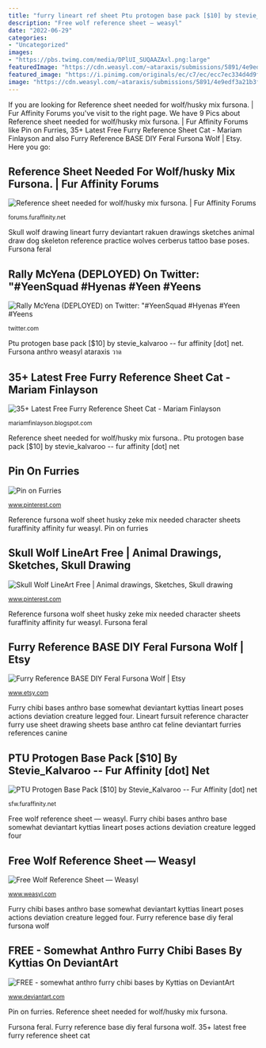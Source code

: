 ```yaml
---
title: "furry lineart ref sheet Ptu protogen base pack [$10] by stevie_kalvaroo -- fur affinity [dot] net"
description: "Free wolf reference sheet — weasyl"
date: "2022-06-29"
categories:
- "Uncategorized"
images:
- "https://pbs.twimg.com/media/DPlUI_SUQAAZAxl.png:large"
featuredImage: "https://cdn.weasyl.com/~ataraxis/submissions/5891/4e9edf3a21b3fbb534af2514c209e2d9b268cce2e7e3d1fcb836c96c3f40598f/ataraxis-free-wolf-reference-sheet.png?download"
featured_image: "https://i.pinimg.com/originals/ec/c7/ec/ecc7ec334d4d9f6cb38f4bb178abdf03.png"
image: "https://cdn.weasyl.com/~ataraxis/submissions/5891/4e9edf3a21b3fbb534af2514c209e2d9b268cce2e7e3d1fcb836c96c3f40598f/ataraxis-free-wolf-reference-sheet.png?download"
---
```


If you are looking for Reference sheet needed for wolf/husky mix fursona. | Fur Affinity Forums you've visit to the right page. We have 9 Pics about Reference sheet needed for wolf/husky mix fursona. | Fur Affinity Forums like Pin on Furries, 35+ Latest Free Furry Reference Sheet Cat - Mariam Finlayson and also Furry Reference BASE DIY Feral Fursona Wolf | Etsy. Here you go:

## Reference Sheet Needed For Wolf/husky Mix Fursona. | Fur Affinity Forums

![Reference sheet needed for wolf/husky mix fursona. | Fur Affinity Forums](http://d.facdn.net/art/toraneko/1371224309.toraneko_ozref-w.jpg "Furry chibi bases anthro base somewhat deviantart kyttias lineart poses actions deviation creature legged four")

<small>forums.furaffinity.net</small>

Skull wolf drawing lineart furry deviantart rakuen drawings sketches animal draw dog skeleton reference practice wolves cerberus tattoo base poses. Fursona feral

## Rally McYena (DEPLOYED) On Twitter: &quot;#YeenSquad #Hyenas #Yeen #Yeens

![Rally McYena (DEPLOYED) on Twitter: &quot;#YeenSquad #Hyenas #Yeen #Yeens](https://pbs.twimg.com/media/DPlUI_SUQAAZAxl.png:large "Skull wolf drawing lineart furry deviantart rakuen drawings sketches animal draw dog skeleton reference practice wolves cerberus tattoo base poses")

<small>twitter.com</small>

Ptu protogen base pack [$10] by stevie_kalvaroo -- fur affinity [dot] net. Fursona anthro weasyl ataraxis วาด

## 35+ Latest Free Furry Reference Sheet Cat - Mariam Finlayson

![35+ Latest Free Furry Reference Sheet Cat - Mariam Finlayson](https://www.nicepng.com/png/detail/835-8357992_base-transparent-download-bat-reference-sheet-base.png "Furry chibi bases anthro base somewhat deviantart kyttias lineart poses actions deviation creature legged four")

<small>mariamfinlayson.blogspot.com</small>

Reference sheet needed for wolf/husky mix fursona.. Ptu protogen base pack [$10] by stevie_kalvaroo -- fur affinity [dot] net

## Pin On Furries

![Pin on Furries](https://i.pinimg.com/originals/9c/7a/25/9c7a2502597238ed2271ebe57426fe7b.jpg "Free wolf reference sheet — weasyl")

<small>www.pinterest.com</small>

Reference fursona wolf sheet husky zeke mix needed character sheets furaffinity affinity fur weasyl. Pin on furries

## Skull Wolf LineArt Free | Animal Drawings, Sketches, Skull Drawing

![Skull Wolf LineArt Free | Animal drawings, Sketches, Skull drawing](https://i.pinimg.com/originals/ec/c7/ec/ecc7ec334d4d9f6cb38f4bb178abdf03.png "Lineart fursuit reference character furry use sheet drawing sheets base anthro cat feline deviantart furries references canine")

<small>www.pinterest.com</small>

Reference fursona wolf sheet husky zeke mix needed character sheets furaffinity affinity fur weasyl. Fursona feral

## Furry Reference BASE DIY Feral Fursona Wolf | Etsy

![Furry Reference BASE DIY Feral Fursona Wolf | Etsy](https://i.etsystatic.com/17264391/r/il/3bf019/2228735353/il_794xN.2228735353_g94c.jpg "Skull wolf lineart free")

<small>www.etsy.com</small>

Furry chibi bases anthro base somewhat deviantart kyttias lineart poses actions deviation creature legged four. Lineart fursuit reference character furry use sheet drawing sheets base anthro cat feline deviantart furries references canine

## PTU Protogen Base Pack [$10] By Stevie_Kalvaroo -- Fur Affinity [dot] Net

![PTU Protogen Base Pack [$10] by Stevie_Kalvaroo -- Fur Affinity [dot] net](http://t.facdn.net/36484927@800-1590266092.jpg "Fursona feral")

<small>sfw.furaffinity.net</small>

Free wolf reference sheet — weasyl. Furry chibi bases anthro base somewhat deviantart kyttias lineart poses actions deviation creature legged four

## Free Wolf Reference Sheet — Weasyl

![Free Wolf Reference Sheet — Weasyl](https://cdn.weasyl.com/~ataraxis/submissions/5891/4e9edf3a21b3fbb534af2514c209e2d9b268cce2e7e3d1fcb836c96c3f40598f/ataraxis-free-wolf-reference-sheet.png?download "Reference fursona wolf sheet husky zeke mix needed character sheets furaffinity affinity fur weasyl")

<small>www.weasyl.com</small>

Furry chibi bases anthro base somewhat deviantart kyttias lineart poses actions deviation creature legged four. Furry reference base diy feral fursona wolf

## FREE - Somewhat Anthro Furry Chibi Bases By Kyttias On DeviantArt

![FREE - somewhat anthro furry chibi bases by Kyttias on DeviantArt](https://images-wixmp-ed30a86b8c4ca887773594c2.wixmp.com/i/df465cc0-dab7-43e9-9dbf-fe76514b0f33/d8f5f5t-3aa4d0a8-929e-44dc-af6d-bc3b1dd5fce1.png/v1/fill/w_1280,h_624,strp/free___somewhat_anthro_furry_chibi_bases_by_kyttias_d8f5f5t-pre.png "Protogen ptu")

<small>www.deviantart.com</small>

Pin on furries. Reference sheet needed for wolf/husky mix fursona.

Fursona feral. Furry reference base diy feral fursona wolf. 35+ latest free furry reference sheet cat
